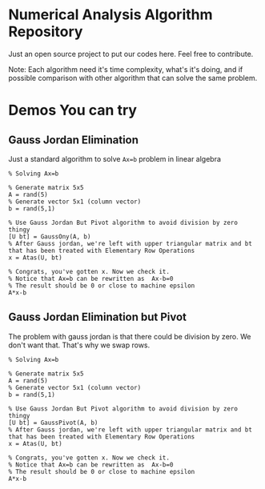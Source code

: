 # Numerical Analysis Algorithm Repository

Just an open source project to put our codes here. Feel free to contribute.

Note: Each algorithm need it's time complexity, what's it's doing, and if possible comparison with other algorithm that can solve the same problem.

# Demos You can try

## Gauss Jordan Elimination

Just a standard algorithm to solve `Ax=b` problem in linear algebra

```
% Solving Ax=b

% Generate matrix 5x5
A = rand(5)
% Generate vector 5x1 (column vector)
b = rand(5,1)

% Use Gauss Jordan But Pivot algorithm to avoid division by zero thingy
[U bt] = GaussOny(A, b)
% After Gauss jordan, we're left with upper triangular matrix and bt that has been treated with Elementary Row Operations
x = Atas(U, bt)

% Congrats, you've gotten x. Now we check it.
% Notice that Ax=b can be rewritten as  Ax-b=0
% The result should be 0 or close to machine epsilon
A*x-b
```

## Gauss Jordan Elimination but Pivot

The problem with gauss jordan is that there could be division by zero. We don't want that. That's why we swap rows.

```
% Solving Ax=b

% Generate matrix 5x5
A = rand(5)
% Generate vector 5x1 (column vector)
b = rand(5,1)

% Use Gauss Jordan But Pivot algorithm to avoid division by zero thingy
[U bt] = GaussPivot(A, b)
% After Gauss jordan, we're left with upper triangular matrix and bt that has been treated with Elementary Row Operations
x = Atas(U, bt)

% Congrats, you've gotten x. Now we check it.
% Notice that Ax=b can be rewritten as  Ax-b=0
% The result should be 0 or close to machine epsilon
A*x-b
```
